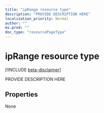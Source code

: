 ```yaml
---
title: "ipRange resource type"
description: "PROVIDE DESCRIPTION HERE"
localization_priority: Normal
author: ""
ms.prod: ""
doc_type: "resourcePageType"
---
```


# ipRange resource type

[!INCLUDE [beta-disclaimer](../../includes/beta-disclaimer.md)]

PROVIDE DESCRIPTION HERE

## Properties

None

<!-- uuid: 16cd6b66-4b1a-43a1-adaf-3a886856ed98
2019-02-04 14:57:30 UTC -->
<!-- {
  "type": "#page.annotation",
  "description": "ipRange resource",
  "keywords": "",
  "section": "documentation",
  "tocPath": ""
}-->